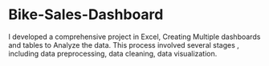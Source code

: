 # Bike-Sales-Dashboard
I developed a comprehensive project in Excel, Creating Multiple dashboards and tables to Analyze the data. This process involved  several stages , including data preprocessing, data cleaning, data visualization.
